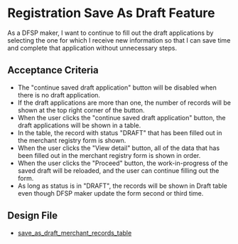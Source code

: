 # Registration Save As Draft Feature

As a DFSP maker, I want to continue to fill out the draft applications by selecting the one for which I receive new information so that I can save time and complete that application without unnecessary steps.

## Acceptance Criteria

* The "continue saved draft application" button will be disabled when there is no draft application. 
* If the draft applications are more than one, the number of records will be shown at the top right corner of the button.
* When the user clicks the "continue saved draft application" button, the draft applications will be shown in a table.
* In the table, the record with status "DRAFT" that has been filled out in the merchant registry form is shown.
* When the user clicks the "View detail" button, all of the data that has been filled out in the merchant registry form is shown in order.
* When the user clicks the "Proceed" button, the work-in-progress of the saved draft will be reloaded, and the user can continue filling out the form.
* As long as status is in "DRAFT", the records will be shown in Draft table even though DFSP maker update the form second or third time. 

## Design File

* [save_as_draft_merchant_records_table](https://www.figma.com/proto/sEFusJJ4pQedgXvfRixE7b/Merchant-Registry-Prototype?page-id=1435%3A7881&type=design&node-id=1865-10059&viewport=417%2C2269%2C0.3&t=JLfMpLlDsQxIs2Um-1&scaling=scale-down&starting-point-node-id=1865%3A10059&show-proto-sidebar=1)